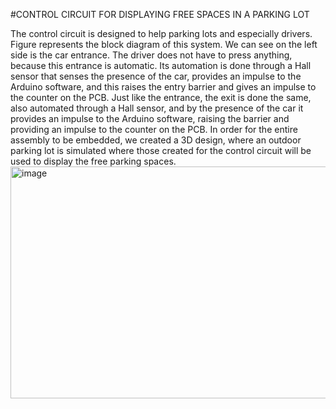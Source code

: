 #CONTROL CIRCUIT FOR DISPLAYING  FREE SPACES IN A PARKING LOT

The control circuit is designed to help parking lots and especially drivers. 
Figure represents the block diagram of this system. We can see on the left side is the car entrance. The driver does not have to press anything, because this entrance is automatic. Its automation is done through a Hall sensor that senses the presence of the car, provides an impulse to the Arduino software, and this raises the entry barrier and gives an impulse to the counter on the PCB. Just like the entrance, the exit is done the same, also automated through a Hall sensor, and by the presence of the car it provides an impulse to the Arduino software, 
raising the barrier and providing an impulse to the counter on the PCB. In order for the entire assembly to be embedded, we created a 3D design, where an outdoor parking lot is simulated where those created for the control circuit will be used to display the free parking spaces.
<img width="892" height="371" alt="image" src="https://github.com/user-attachments/assets/37c52da1-9b71-49c0-a3fd-1a98621ddba0" />
